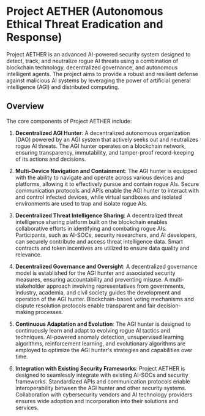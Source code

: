 # Project AETHER (Autonomous Ethical Threat Eradication and Response)

Project AETHER is an advanced AI-powered security system designed to detect, track, and neutralize rogue AI threats using a combination of blockchain technology, decentralized governance, and autonomous intelligent agents. The project aims to provide a robust and resilient defense against malicious AI systems by leveraging the power of artificial general intelligence (AGI) and distributed computing.

## Overview

The core components of Project AETHER include:

1. **Decentralized AGI Hunter**: A decentralized autonomous organization (DAO) powered by an AGI system that actively seeks out and neutralizes rogue AI threats. The AGI hunter operates on a blockchain network, ensuring transparency, immutability, and tamper-proof record-keeping of its actions and decisions.

2. **Multi-Device Navigation and Containment**: The AGI hunter is equipped with the ability to navigate and operate across various devices and platforms, allowing it to effectively pursue and contain rogue AIs. Secure communication protocols and APIs enable the AGI hunter to interact with and control infected devices, while virtual sandboxes and isolated environments are used to trap and isolate rogue AIs.

3. **Decentralized Threat Intelligence Sharing**: A decentralized threat intelligence sharing platform built on the blockchain enables collaborative efforts in identifying and combating rogue AIs. Participants, such as AI-SOCs, security researchers, and AI developers, can securely contribute and access threat intelligence data. Smart contracts and token incentives are utilized to ensure data quality and relevance.

4. **Decentralized Governance and Oversight**: A decentralized governance model is established for the AGI hunter and associated security measures, ensuring accountability and preventing misuse. A multi-stakeholder approach involving representatives from governments, industry, academia, and civil society guides the development and operation of the AGI hunter. Blockchain-based voting mechanisms and dispute resolution protocols enable transparent and fair decision-making processes.

5. **Continuous Adaptation and Evolution**: The AGI hunter is designed to continuously learn and adapt to evolving rogue AI tactics and techniques. AI-powered anomaly detection, unsupervised learning algorithms, reinforcement learning, and evolutionary algorithms are employed to optimize the AGI hunter's strategies and capabilities over time.

6. **Integration with Existing Security Frameworks**: Project AETHER is designed to seamlessly integrate with existing AI-SOCs and security frameworks. Standardized APIs and communication protocols enable interoperability between the AGI hunter and other security systems. Collaboration with cybersecurity vendors and AI technology providers ensures wide adoption and incorporation into their solutions and services.
